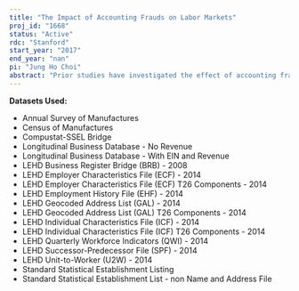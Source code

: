 ```yaml
---
title: "The Impact of Accounting Frauds on Labor Markets"
proj_id: "1668"
status: "Active"
rdc: "Stanford"
start_year: "2017"
end_year: "nan"
pi: "Jung Ho Choi"
abstract: "Prior studies have investigated the effect of accounting fraud on various parties, including investors, top managers, consumers, and peer firms. However, the impact of accounting fraud on labor markets has received little attention, likely because of data limitations. The question this study addresses is whether the labor market outcomes of employees of accounting fraud firms could have been different if those firms had not been involved in accounting fraud. Using data from the Census Bureau's Longitudinal Employer-Household Dynamics program, Longitudinal Business Database, Annual Survey of Manufactures, and Census of Manufactures, we examine employment effects, such as wages and employee turnover, before, during, and after periods of fraudulent financial reporting. These data sets allow us to track employee information, such as wages and job switches, over time. To analyze the employment effects, we combine Census Bureau data with SEC enforcement actions against firms with serious misreporting. We find that, compared to a matched sample, employee wages decline during and after fraud, and that employment growth at fraud firms is positive during fraud periods and negative after. During fraud, managers overinvest in labor. Frauds cause informational opacity, and fraudulent reports tend to indicate good prospects, encouraging employees to still join the firm. After the fraud is revealed and the overemployment is unwound, employee wages fall due to turnover, with related job-search challenges and losses of firm-specific investments, and the stigma associated with the fraud. We use various subsamples to provide evidence for these mechanisms, showing that labor market disruptions and stigma have meaningful and negative consequences for employees."
---
```


**Datasets Used:**

  - Annual Survey of Manufactures 
  - Census of Manufactures 
  - Compustat-SSEL Bridge 
  - Longitudinal Business Database - No Revenue 
  - Longitudinal Business Database - With EIN and Revenue 
  - LEHD Business Register Bridge (BRB) - 2008 
  - LEHD Employer Characteristics File (ECF) - 2014 
  - LEHD Employer Characteristics File (ECF) T26 Components - 2014 
  - LEHD Employment History File (EHF) - 2014 
  - LEHD Geocoded Address List (GAL) - 2014 
  - LEHD Geocoded Address List (GAL) T26 Components - 2014 
  - LEHD Individual Characteristics File (ICF) - 2014 
  - LEHD Individual Characteristics File (ICF) T26 Components - 2014 
  - LEHD Quarterly Workforce Indicators (QWI) - 2014 
  - LEHD Successor-Predecessor File (SPF) - 2014 
  - LEHD Unit-to-Worker (U2W) - 2014 
  - Standard Statistical Establishment Listing 
  - Standard Statistical Establishment List - non Name and Address File 

